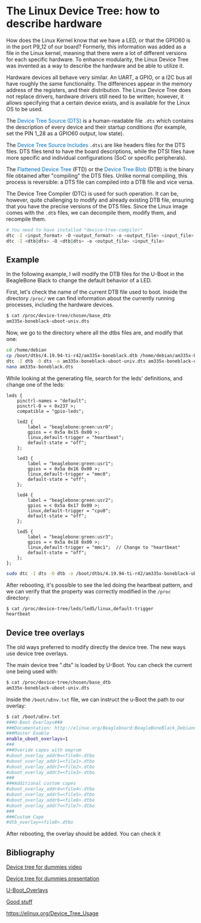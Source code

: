 # The Linux Device Tree: how to describe hardware

How does the Linux Kernel know that we have a LED, or that the GPIO60 is in the port P9_12 of our board? Formerly, this information was added as a file in the Linux kernel, meaning that there were a lot of different versions for each specific hardware. To enhance modularity, the Linux Device Tree was invented as a way to describe the hardware and be able to utilize it.

Hardware devices all behave very similar. An UART, a GPIO, or a I2C bus all have roughly the same functionality. The differences appear in the memory address of the registers, and their distribution. The Linux Device Tree does not replace drivers, hardware drivers still need to be written; however, it allows specifying that a certain device exists, and is available for the Linux OS to be used.

The <span style="color:#0070c0">Device Tree Source (DTS)</span> is a human-readable file `.dts` which contains the description of every device and their startup conditions (for example, set the PIN 1_28 as a GPIO60 output, low state).

The <span style="color:#0070c0">Device Tree Source Includes</span> `.dtsi` are like headers files for the DTS files. DTS files tend to have the board descriptions, while the DTSI files have more specific and individual configurations (SoC or specific peripherals).

The <span style="color:#0070c0">Flattened Device Tree</span> (FTD) or the <span style="color:#0070c0">Device Tree Blob</span> (DTB) is the binary file obtained after "compiling" the DTS files. Unlike normal compiling, this process is reversible: a DTS file can compiled into a DTB file and vice versa.

The Device Tree Compiler (DTC) is used for such operation. It can be, however, quite challenging to modify and already existing DTB file, ensuring that you have the precise versions of the DTS files. Since the Linux image comes with the `.dtb` files, we can decompile them, modify them, and recompile them.

```bash
# You need to have installed "device-tree-compiler"
dtc -I <input_format> -O <output_format> -o <output_file> <input_file>
dtc -I <dtb|dts> -O <dtb|dts> -o <output_file> <input_file>
```

## Example

In the following example, I will modify the DTB files for the U-Boot in the BeagleBone Black to change the default behavior of a LED.

First, let's check the name of the current DTB file used to boot. Inside the directory `/proc/` we can find information about the currently running processes, including the hardware devices.

```bash
$ cat /proc/device-tree/chosen/base_dtb
am335x-boneblack-uboot-univ.dts
```

Now, we go to the directory where all the dtbs files are, and modify that one:
```bash
cd /home/debian
cp /boot/dtbs/4.19.94-ti-r42/am335x-boneblack.dtb /home/debian/am335x-boneblack.dtb_backup
dtc -I dtb -O dts -o am335x-boneblack-uboot-univ.dts am335x-boneblack-uboot-univ.dtb_backup
nano am335x-boneblack.dts
```

While looking at the generating file, search for the leds' definitions, and change one of the leds:

```dts
leds {
	pinctrl-names = "default";
	pinctrl-0 = < 0x237 >;
	compatible = "gpio-leds";

	led2 {
		label = "beaglebone:green:usr0";
		gpios = < 0x5a 0x15 0x00 >;
		linux,default-trigger = "heartbeat";
		default-state = "off";
    };

	led3 {
		label = "beaglebone:green:usr1";
		gpios = < 0x5a 0x16 0x00 >;
		linux,default-trigger = "mmc0";
		default-state = "off";
	};

	led4 {
		label = "beaglebone:green:usr2";
		gpios = < 0x5a 0x17 0x00 >;
		linux,default-trigger = "cpu0";
		default-state = "off";
	};

	led5 {
		label = "beaglebone:green:usr3";
		gpios = < 0x5a 0x18 0x00 >;
		linux,default-trigger = "mmc1";  // Change to "heartbeat"
		default-state = "off";
	};
};
```

```bash
sudo dtc -I dts -O dtb -o /boot/dtbs/4.19.94-ti-r42/am335x-boneblack-uboot-univ.dtb am335x-boneblack-uboot-univ.dts
```

After rebooting, it's possible to see the led doing the heartbeat pattern, and we can verify that the property was correctly modified in the `/proc` directory:

```bash
$ cat /proc/device-tree/leds/led5/linux,default-trigger
heartbeat
```

## Device tree overlays

The old ways preferred to modify directly the device tree. The new ways use device tree overlays.

The main device tree ".dts" is loaded by U-Boot. You can check the current one being used with:

```bash
$ cat /proc/device-tree/chosen/base_dtb
am335x-boneblack-uboot-univ.dts
```

Inside the `/boot/uEnv.txt` file, we can instruct the u-Boot the path to our overlay:

```bash
$ cat /boot/uEnv.txt
###U-Boot Overlays###
###Documentation: http://elinux.org/Beagleboard:BeagleBoneBlack_Debian#U-Boot_Overlays
###Master Enable
enable_uboot_overlays=1
###
###Overide capes with eeprom
#uboot_overlay_addr0=<file0>.dtbo
#uboot_overlay_addr1=<file1>.dtbo
#uboot_overlay_addr2=<file2>.dtbo
#uboot_overlay_addr3=<file3>.dtbo
###
###Additional custom capes
#uboot_overlay_addr4=<file4>.dtbo
#uboot_overlay_addr5=<file5>.dtbo
#uboot_overlay_addr6=<file6>.dtbo
#uboot_overlay_addr7=<file7>.dtbo
###
###Custom Cape
#dtb_overlay=<file8>.dtbo
```

After rebooting, the overlay should be added. You can check it


## Bibliography

[Device tree for dummies video](https://www.youtube.com/watch?v=m_NyYEBxfn8&ab_channel=TheLinuxFoundation)

[Device tree for dummies presentation](https://events.static.linuxfound.org/sites/events/files/slides/petazzoni-device-tree-dummies.pdf)

[U-Boot_Overlays](https://elinux.org/Beagleboard:BeagleBoneBlack_Debian#U-Boot_Overlays)

[Good stuff](https://takeofftechnical.com/beaglebone-black-led-control/)

https://elinux.org/Device_Tree_Usage
